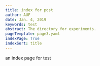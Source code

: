 ```yaml
---
title: index for post 
author: AUF
date: Jan. 4, 2019
keywords: test
abstract: The directory for experiments.
pageTemplate: page3.yaml
indexPage: True
indexSort: title 
---
```


an index page for test 



